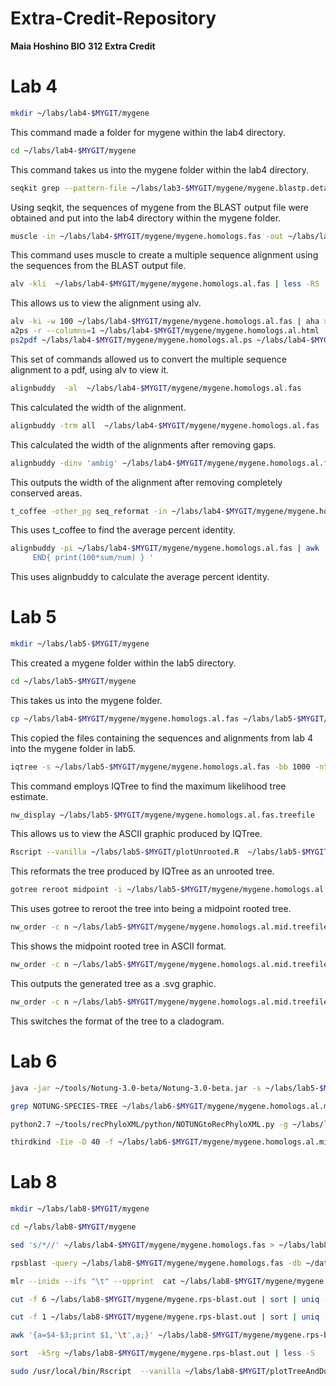 # Extra-Credit-Repository
**Maia Hoshino BIO 312 Extra Credit**
# Lab 4
```bash
mkdir ~/labs/lab4-$MYGIT/mygene
```
This command made a folder for mygene within the lab4 directory.
```bash
cd ~/labs/lab4-$MYGIT/mygene
```
This command takes us into the mygene folder within the lab4 directory.
```bash
seqkit grep --pattern-file ~/labs/lab3-$MYGIT/mygene/mygene.blastp.detail.filtered.out ~/labs/lab3-$MYGIT/allprotein.fas > ~/labs/lab4-$MYGIT/mygene/mygene.homologs.fas
```
Using seqkit, the sequences of mygene from the BLAST output file were obtained and put into the lab4 directory within the mygene folder. 
```bash
muscle -in ~/labs/lab4-$MYGIT/mygene/mygene.homologs.fas -out ~/labs/lab4-$MYGIT/mygene/mygene.homologs.al.fas
```
This command uses muscle to create a multiple sequence alignment using the sequences from the BLAST output file. 
```bash
alv -kli  ~/labs/lab4-$MYGIT/mygene/mygene.homologs.al.fas | less -RS
```
This allows us to view the alignment using alv. 
```bash
alv -ki -w 100 ~/labs/lab4-$MYGIT/mygene/mygene.homologs.al.fas | aha > ~/labs/lab4-$MYGIT/mygene/mygene.homologs.al.html
a2ps -r --columns=1 ~/labs/lab4-$MYGIT/mygene/mygene.homologs.al.html -o ~/labs/lab4-$MYGIT/mygene/mygene.homologs.al.ps
ps2pdf ~/labs/lab4-$MYGIT/mygene/mygene.homologs.al.ps ~/labs/lab4-$MYGIT/mygene/mygene.homologs.al.pdf
```
This set of commands allowed us to convert the multiple sequence alignment to a pdf, using alv to view it. 
```bash
alignbuddy  -al  ~/labs/lab4-$MYGIT/mygene/mygene.homologs.al.fas
```
This calculated the width of the alignment.
```bash
alignbuddy -trm all  ~/labs/lab4-$MYGIT/mygene/mygene.homologs.al.fas | alignbuddy  -al
```
This calculated the width of the alignments after removing gaps.
```bash
alignbuddy -dinv 'ambig' ~/labs/lab4-$MYGIT/mygene/mygene.homologs.al.fas | alignbuddy  -al
```
This outputs the width of the alignment after removing completely conserved areas.
```bash
t_coffee -other_pg seq_reformat -in ~/labs/lab4-$MYGIT/mygene/mygene.homologs.al.fas -output sim
```
This uses t_coffee to find the average percent identity.
```bash
alignbuddy -pi ~/labs/lab4-$MYGIT/mygene/mygene.homologs.al.fas | awk ' (NR>2)  { for (i=2;i<=NF  ;i++){ sum+=$i;num++} }
     END{ print(100*sum/num) } '
```
This uses alignbuddy to calculate the average percent identity. 

# Lab 5
```bash
mkdir ~/labs/lab5-$MYGIT/mygene
```
This created a mygene folder within the lab5 directory.
```bash
cd ~/labs/lab5-$MYGIT/mygene
```
This takes us into the mygene folder.
```bash
cp ~/labs/lab4-$MYGIT/mygene/mygene.homologs.al.fas ~/labs/lab5-$MYGIT/mygene/mygene.homologs.al.fas
```
This copied the files containing the sequences and alignments from lab 4 into the mygene folder in lab5.
```bash
iqtree -s ~/labs/lab5-$MYGIT/mygene/mygene.homologs.al.fas -bb 1000 -nt 2
```
This command employs IQTree to find the maximum likelihood tree estimate. 
```bash
nw_display ~/labs/lab5-$MYGIT/mygene/mygene.homologs.al.fas.treefile
```
This allows us to view the ASCII graphic produced by IQTree.
```bash
Rscript --vanilla ~/labs/lab5-$MYGIT/plotUnrooted.R  ~/labs/lab5-$MYGIT/mygene/mygene.homologs.al.fas.treefile ~/labs/lab5-$MYGIT/mygene/mygene.homologs.al.fas.treefile.pdf 0.4
```
This reformats the tree produced by IQTree as an unrooted tree. 
```bash
gotree reroot midpoint -i ~/labs/lab5-$MYGIT/mygene/mygene.homologs.al.fas.treefile -o ~/labs/lab5-$MYGIT/mygene/mygene.homologs.al.mid.treefile
```
This uses gotree to reroot the tree into being a midpoint rooted tree. 
```bash
nw_order -c n ~/labs/lab5-$MYGIT/mygene/mygene.homologs.al.mid.treefile  | nw_display -
```
This shows the midpoint rooted tree in ASCII format.
```bash
nw_order -c n ~/labs/lab5-$MYGIT/mygene/mygene.homologs.al.mid.treefile | nw_display -w 1000 -b 'opacity:0' -s  >  ~/labs/lab5-$MYGIT/mygene/mygene.homologs.al.mid.treefile.svg -
```
This outputs the generated tree as a .svg graphic.
```bash
nw_order -c n ~/labs/lab5-$MYGIT/mygene/mygene.homologs.al.mid.treefile | nw_topology - | nw_display -s  -w 1000 > ~/labs/lab5-$MYGIT/mygene/mygene.homologs.al.midCl.treefile.svg -
```
This switches the format of the tree to a cladogram. 

# Lab 6

```bash 
java -jar ~/tools/Notung-3.0-beta/Notung-3.0-beta.jar -s ~/labs/lab5-$MYGIT/species.tre -g ~/labs/lab6-$MYGIT/mygene/mygene.homologs.al.mid.treefile --reconcile --speciestag prefix --savepng --events --outputdir ~/labs/lab6-$MYGIT/mygene/
```

```bash
grep NOTUNG-SPECIES-TREE ~/labs/lab6-$MYGIT/mygene/mygene.homologs.al.mid.treefile.reconciled | sed -e "s/^\[&&NOTUNG-SPECIES-TREE//" -e "s/\]/;/" | nw_display -
```

```bash
python2.7 ~/tools/recPhyloXML/python/NOTUNGtoRecPhyloXML.py -g ~/labs/lab6-$MYGIT/mygene/mygene.homologs.al.mid.treefile.reconciled --include.species
```

```bash
thirdkind -Iie -D 40 -f ~/labs/lab6-$MYGIT/mygene/mygene.homologs.al.mid.treefile.reconciled.xml -o  ~/labs/lab6-$MYGIT/mygene/mygene.homologs.al.mid.treefile.reconciled.svg
```

# Lab 8

```bash
mkdir ~/labs/lab8-$MYGIT/mygene
```

```bash
cd ~/labs/lab8-$MYGIT/mygene
```

```bash
sed 's/*//' ~/labs/lab4-$MYGIT/mygene/mygene.homologs.fas > ~/labs/lab8-$MYGIT/mygene/mygene.homologs.fas
```

```bash
rpsblast -query ~/labs/lab8-$MYGIT/mygene/mygene.homologs.fas -db ~/data/Pfam -out ~/labs/lab8-$MYGIT/mygene/mygene.rps-blast.out  -outfmt "6 qseqid qlen qstart qend evalue stitle" -evalue .0000000001
```

```bash
mlr --inidx --ifs "\t" --opprint  cat ~/labs/lab8-$MYGIT/mygene/mygene.rps-blast.out | tail -n +2 | less -S
```

```bash
cut -f 6 ~/labs/lab8-$MYGIT/mygene/mygene.rps-blast.out | sort | uniq -c
```

```bash
cut -f 1 ~/labs/lab8-$MYGIT/mygene/mygene.rps-blast.out | sort | uniq -c
```

```bash
awk '{a=$4-$3;print $1,'\t',a;}' ~/labs/lab8-$MYGIT/mygene/mygene.rps-blast.out |  sort  -k2nr
```

```bash
sort  -k5rg ~/labs/lab8-$MYGIT/mygene/mygene.rps-blast.out | less -S
```

```bash
sudo /usr/local/bin/Rscript  --vanilla ~/labs/lab8-$MYGIT/plotTreeAndDomains.r ~/labs/lab5-$MYGIT/mygene/mygene.homologs.al.mid.treefile ~/labs/lab8-$MYGIT/mygene/mygene.rps-blast.out ~/labs/lab8-$MYGIT/mygene/mygene.tree.rps.pdf
```
